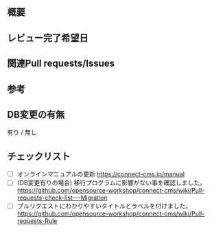 ## 概要
<!-- 変更するに至った背景や目的、及び、変更内容 -->

## レビュー完了希望日
<!-- 「〇月〇日」、「不具合対応なので急ぎたいです」、「軽微な改修なので急ぎません」等、対応時期の目安が判断できる内容 -->

## 関連Pull requests/Issues
<!-- 関連するPR、Issuseがあればそのリンク -->

## 参考
<!-- レビューするに当たって参考にできる情報があればそのリンク -->

## DB変更の有無
<!-- Pull requestsにマイグレーションの追加があるか -->

有り / 無し

## チェックリスト

<!-- （オンラインマニュアルの更新が可能な方で、画面変更があった場合。なければ下記は消す） -->
- [ ] オンラインマニュアルの更新 https://connect-cms.jp/manual
- [ ] (DB変更有りの場合) 移行プログラムに影響がない事を確認しました。https://github.com/opensource-workshop/connect-cms/wiki/Pull-requests-check-list---Migration
- [ ] プルリクエストにわかりやすいタイトルとラベルを付けました。https://github.com/opensource-workshop/connect-cms/wiki/Pull-requests-Rule
